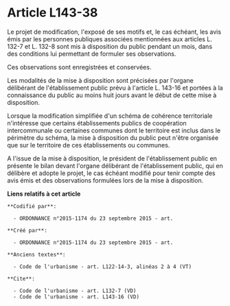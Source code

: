 # Article L143-38

Le projet de modification, l'exposé de ses motifs et, le cas échéant, les avis émis par les personnes publiques associées
mentionnées aux articles L. 132-7 et L. 132-8 sont mis à disposition du public pendant un mois, dans des conditions lui
permettant de formuler ses observations. 

Ces observations sont enregistrées et conservées. 

Les modalités de la mise à disposition sont précisées par l'organe délibérant de l'établissement public prévu à l'article L.
143-16 et portées à la connaissance du public au moins huit jours avant le début de cette mise à disposition. 

Lorsque la modification simplifiée d'un schéma de cohérence territoriale n'intéresse que certains établissements publics de
coopération intercommunale ou certaines communes dont le territoire est inclus dans le périmètre du schéma, la mise à
disposition du public peut n'être organisée que sur le territoire de ces établissements ou communes. 

A l'issue de la mise à disposition, le président de l'établissement public en présente le bilan devant l'organe délibérant de
l'établissement public, qui en délibère et adopte le projet, le cas échéant modifié pour tenir compte des avis émis et des
observations formulées lors de la mise à disposition.

**Liens relatifs à cet article**

	**Codifié par**:

	  - ORDONNANCE n°2015-1174 du 23 septembre 2015 - art.

	**Créé par**:

	  - ORDONNANCE n°2015-1174 du 23 septembre 2015 - art.

	**Anciens textes**:

	  - Code de l'urbanisme - art. L122-14-3, alinéas 2 à 4 (VT)

	**Cite**:

	  - Code de l'urbanisme - art. L132-7 (VD)
	  - Code de l'urbanisme - art. L143-16 (VD)
